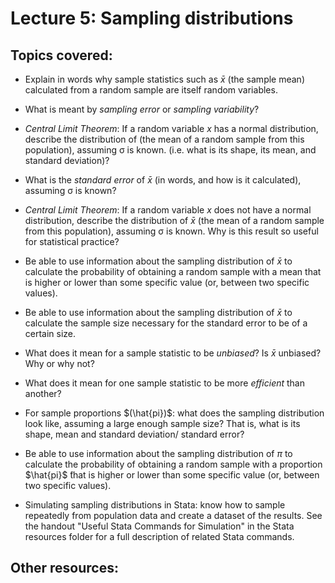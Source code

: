 # Lecture 5: Sampling distributions

## Topics covered:

* Explain in words why sample statistics such as $\bar{x}$ (the sample mean) calculated from a random sample are itself random variables.

* What is meant by *sampling error* or *sampling variability*?

* *Central Limit Theorem*: If a random variable *x* has a normal distribution, describe the distribution of (the mean of a random sample from this population), assuming σ is known. (i.e. what is its shape, its mean, and standard deviation)?

* What is the *standard error* of $\bar{x}$ (in words, and how is it calculated), assuming σ is known? 

* *Central Limit Theorem*: If a random variable *x* does not have a normal distribution, describe the distribution of $\bar{x}$ (the mean of a random sample from this population), assuming σ is known. Why is this result so useful for statistical practice?

* Be able to use information about the sampling distribution of $\bar{x}$ to calculate the probability of obtaining a random sample with a mean that is higher or lower than some specific value (or, between two specific values).

* Be able to use information about the sampling distribution of $\bar{x}$ to calculate the sample size necessary for the standard error to be of a certain size. 

* What does it mean for a sample statistic to be *unbiased*? Is $\bar{x}$ unbiased? Why or why not?

* What does it mean for one sample statistic to be more *efficient* than another?

* For sample proportions $(\hat{pi})$: what does the sampling distribution look like, assuming a large enough sample size? That is, what is its shape, mean and standard deviation/ standard error?

* Be able to use information about the sampling distribution of $\pi$ to calculate the probability of obtaining a random sample with a proportion $\hat{pi}$ ̂that is higher or lower than some specific value (or, between two specific values).

* Simulating sampling distributions in Stata: know how to sample repeatedly from population data and create a dataset of the results. See the handout "Useful Stata Commands for Simulation" in the Stata resources folder for a full description of related Stata commands.

## Other resources:

